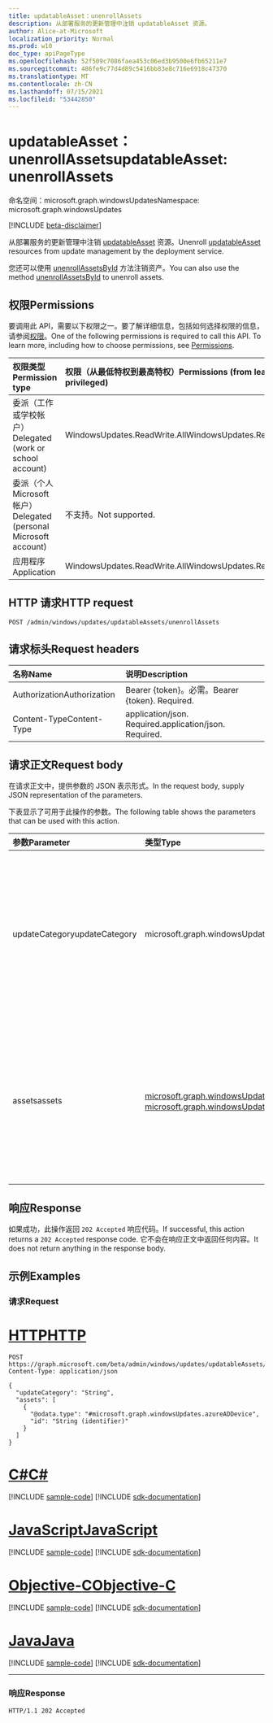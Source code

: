 ```yaml
---
title: updatableAsset：unenrollAssets
description: 从部署服务的更新管理中注销 updatableAsset 资源。
author: Alice-at-Microsoft
localization_priority: Normal
ms.prod: w10
doc_type: apiPageType
ms.openlocfilehash: 52f509c7086faea453c06ed3b9500e6fb65211e7
ms.sourcegitcommit: 486fe9c77d4d89c5416bb83e8c716e6918c47370
ms.translationtype: MT
ms.contentlocale: zh-CN
ms.lasthandoff: 07/15/2021
ms.locfileid: "53442850"
---
```

# <a name="updatableasset-unenrollassets"></a><span data-ttu-id="d617f-103">updatableAsset：unenrollAssets</span><span class="sxs-lookup"><span data-stu-id="d617f-103">updatableAsset: unenrollAssets</span></span>
<span data-ttu-id="d617f-104">命名空间：microsoft.graph.windowsUpdates</span><span class="sxs-lookup"><span data-stu-id="d617f-104">Namespace: microsoft.graph.windowsUpdates</span></span>

[!INCLUDE [beta-disclaimer](../../includes/beta-disclaimer.md)]

<span data-ttu-id="d617f-105">从部署服务的更新管理中注销 [updatableAsset](../resources/windowsupdates-updatableasset.md) 资源。</span><span class="sxs-lookup"><span data-stu-id="d617f-105">Unenroll [updatableAsset](../resources/windowsupdates-updatableasset.md) resources from update management by the deployment service.</span></span>

<span data-ttu-id="d617f-106">您还可以使用 [unenrollAssetsById](windowsupdates-updatableasset-unenrollassetsbyid.md) 方法注销资产。</span><span class="sxs-lookup"><span data-stu-id="d617f-106">You can also use the method [unenrollAssetsById](windowsupdates-updatableasset-unenrollassetsbyid.md) to unenroll assets.</span></span>

## <a name="permissions"></a><span data-ttu-id="d617f-107">权限</span><span class="sxs-lookup"><span data-stu-id="d617f-107">Permissions</span></span>
<span data-ttu-id="d617f-p101">要调用此 API，需要以下权限之一。要了解详细信息，包括如何选择权限的信息，请参阅[权限](/graph/permissions-reference)。</span><span class="sxs-lookup"><span data-stu-id="d617f-p101">One of the following permissions is required to call this API. To learn more, including how to choose permissions, see [Permissions](/graph/permissions-reference).</span></span>

|<span data-ttu-id="d617f-110">权限类型</span><span class="sxs-lookup"><span data-stu-id="d617f-110">Permission type</span></span>|<span data-ttu-id="d617f-111">权限（从最低特权到最高特权）</span><span class="sxs-lookup"><span data-stu-id="d617f-111">Permissions (from least to most privileged)</span></span>|
|:---|:---|
|<span data-ttu-id="d617f-112">委派（工作或学校帐户）</span><span class="sxs-lookup"><span data-stu-id="d617f-112">Delegated (work or school account)</span></span>|<span data-ttu-id="d617f-113">WindowsUpdates.ReadWrite.All</span><span class="sxs-lookup"><span data-stu-id="d617f-113">WindowsUpdates.ReadWrite.All</span></span>|
|<span data-ttu-id="d617f-114">委派（个人 Microsoft 帐户）</span><span class="sxs-lookup"><span data-stu-id="d617f-114">Delegated (personal Microsoft account)</span></span>|<span data-ttu-id="d617f-115">不支持。</span><span class="sxs-lookup"><span data-stu-id="d617f-115">Not supported.</span></span>|
|<span data-ttu-id="d617f-116">应用程序</span><span class="sxs-lookup"><span data-stu-id="d617f-116">Application</span></span>|<span data-ttu-id="d617f-117">WindowsUpdates.ReadWrite.All</span><span class="sxs-lookup"><span data-stu-id="d617f-117">WindowsUpdates.ReadWrite.All</span></span>|

## <a name="http-request"></a><span data-ttu-id="d617f-118">HTTP 请求</span><span class="sxs-lookup"><span data-stu-id="d617f-118">HTTP request</span></span>

<!-- {
  "blockType": "ignored"
}
-->
``` http
POST /admin/windows/updates/updatableAssets/unenrollAssets
```

## <a name="request-headers"></a><span data-ttu-id="d617f-119">请求标头</span><span class="sxs-lookup"><span data-stu-id="d617f-119">Request headers</span></span>
|<span data-ttu-id="d617f-120">名称</span><span class="sxs-lookup"><span data-stu-id="d617f-120">Name</span></span>|<span data-ttu-id="d617f-121">说明</span><span class="sxs-lookup"><span data-stu-id="d617f-121">Description</span></span>|
|:---|:---|
|<span data-ttu-id="d617f-122">Authorization</span><span class="sxs-lookup"><span data-stu-id="d617f-122">Authorization</span></span>|<span data-ttu-id="d617f-p102">Bearer {token}。必需。</span><span class="sxs-lookup"><span data-stu-id="d617f-p102">Bearer {token}. Required.</span></span>|
|<span data-ttu-id="d617f-125">Content-Type</span><span class="sxs-lookup"><span data-stu-id="d617f-125">Content-Type</span></span>|<span data-ttu-id="d617f-p103">application/json. Required.</span><span class="sxs-lookup"><span data-stu-id="d617f-p103">application/json. Required.</span></span>|

## <a name="request-body"></a><span data-ttu-id="d617f-128">请求正文</span><span class="sxs-lookup"><span data-stu-id="d617f-128">Request body</span></span>
<span data-ttu-id="d617f-129">在请求正文中，提供参数的 JSON 表示形式。</span><span class="sxs-lookup"><span data-stu-id="d617f-129">In the request body, supply JSON representation of the parameters.</span></span>

<span data-ttu-id="d617f-130">下表显示了可用于此操作的参数。</span><span class="sxs-lookup"><span data-stu-id="d617f-130">The following table shows the parameters that can be used with this action.</span></span>

|<span data-ttu-id="d617f-131">参数</span><span class="sxs-lookup"><span data-stu-id="d617f-131">Parameter</span></span>|<span data-ttu-id="d617f-132">类型</span><span class="sxs-lookup"><span data-stu-id="d617f-132">Type</span></span>|<span data-ttu-id="d617f-133">说明</span><span class="sxs-lookup"><span data-stu-id="d617f-133">Description</span></span>|
|:---|:---|:---|
|<span data-ttu-id="d617f-134">updateCategory</span><span class="sxs-lookup"><span data-stu-id="d617f-134">updateCategory</span></span>|<span data-ttu-id="d617f-135">microsoft.graph.windowsUpdates.updateCategory</span><span class="sxs-lookup"><span data-stu-id="d617f-135">microsoft.graph.windowsUpdates.updateCategory</span></span>|<span data-ttu-id="d617f-136">要停止管理的服务的更新类别。</span><span class="sxs-lookup"><span data-stu-id="d617f-136">The category of updates for the service to stop managing.</span></span> <span data-ttu-id="d617f-137">支持 **updateCategory** 值的子集。</span><span class="sxs-lookup"><span data-stu-id="d617f-137">Supports a subset of the values for **updateCategory**.</span></span> <span data-ttu-id="d617f-138">可能的值是 `feature` ：。</span><span class="sxs-lookup"><span data-stu-id="d617f-138">Possible values are: `feature`.</span></span>|
|<span data-ttu-id="d617f-139">assets</span><span class="sxs-lookup"><span data-stu-id="d617f-139">assets</span></span>|<span data-ttu-id="d617f-140">[microsoft.graph.windowsUpdates.updatableAsset](../resources/windowsupdates-updatableasset.md) 集合</span><span class="sxs-lookup"><span data-stu-id="d617f-140">[microsoft.graph.windowsUpdates.updatableAsset](../resources/windowsupdates-updatableasset.md) collection</span></span>|<span data-ttu-id="d617f-141">要从服务的更新管理中注销的 **updatableAsset** 资源列表，用于给定 **updateCategory**。</span><span class="sxs-lookup"><span data-stu-id="d617f-141">List of **updatableAsset** resources to unenroll from update management by the service for the given **updateCategory**.</span></span>|



## <a name="response"></a><span data-ttu-id="d617f-142">响应</span><span class="sxs-lookup"><span data-stu-id="d617f-142">Response</span></span>

<span data-ttu-id="d617f-143">如果成功，此操作返回 `202 Accepted` 响应代码。</span><span class="sxs-lookup"><span data-stu-id="d617f-143">If successful, this action returns a `202 Accepted` response code.</span></span> <span data-ttu-id="d617f-144">它不会在响应正文中返回任何内容。</span><span class="sxs-lookup"><span data-stu-id="d617f-144">It does not return anything in the response body.</span></span>

## <a name="examples"></a><span data-ttu-id="d617f-145">示例</span><span class="sxs-lookup"><span data-stu-id="d617f-145">Examples</span></span>

### <a name="request"></a><span data-ttu-id="d617f-146">请求</span><span class="sxs-lookup"><span data-stu-id="d617f-146">Request</span></span>

# <a name="http"></a>[<span data-ttu-id="d617f-147">HTTP</span><span class="sxs-lookup"><span data-stu-id="d617f-147">HTTP</span></span>](#tab/http)
<!-- {
  "blockType": "request",
  "name": "updatableasset_unenrollassets"
}
-->
``` http
POST https://graph.microsoft.com/beta/admin/windows/updates/updatableAssets/unenrollAssets
Content-Type: application/json

{
  "updateCategory": "String",
  "assets": [
    {
      "@odata.type": "#microsoft.graph.windowsUpdates.azureADDevice",
      "id": "String (identifier)"
    }
  ]
}
```
# <a name="c"></a>[<span data-ttu-id="d617f-148">C#</span><span class="sxs-lookup"><span data-stu-id="d617f-148">C#</span></span>](#tab/csharp)
[!INCLUDE [sample-code](../includes/snippets/csharp/updatableasset-unenrollassets-csharp-snippets.md)]
[!INCLUDE [sdk-documentation](../includes/snippets/snippets-sdk-documentation-link.md)]

# <a name="javascript"></a>[<span data-ttu-id="d617f-149">JavaScript</span><span class="sxs-lookup"><span data-stu-id="d617f-149">JavaScript</span></span>](#tab/javascript)
[!INCLUDE [sample-code](../includes/snippets/javascript/updatableasset-unenrollassets-javascript-snippets.md)]
[!INCLUDE [sdk-documentation](../includes/snippets/snippets-sdk-documentation-link.md)]

# <a name="objective-c"></a>[<span data-ttu-id="d617f-150">Objective-C</span><span class="sxs-lookup"><span data-stu-id="d617f-150">Objective-C</span></span>](#tab/objc)
[!INCLUDE [sample-code](../includes/snippets/objc/updatableasset-unenrollassets-objc-snippets.md)]
[!INCLUDE [sdk-documentation](../includes/snippets/snippets-sdk-documentation-link.md)]

# <a name="java"></a>[<span data-ttu-id="d617f-151">Java</span><span class="sxs-lookup"><span data-stu-id="d617f-151">Java</span></span>](#tab/java)
[!INCLUDE [sample-code](../includes/snippets/java/updatableasset-unenrollassets-java-snippets.md)]
[!INCLUDE [sdk-documentation](../includes/snippets/snippets-sdk-documentation-link.md)]

---



### <a name="response"></a><span data-ttu-id="d617f-152">响应</span><span class="sxs-lookup"><span data-stu-id="d617f-152">Response</span></span>

<!-- {
  "blockType": "response",
  "truncated": true
}
-->
``` http
HTTP/1.1 202 Accepted
```

